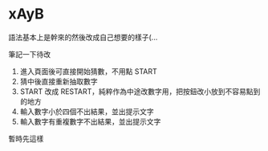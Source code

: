 # xAyB

語法基本上是幹來的然後改成自己想要的樣子(...

筆記一下待改

1. 進入頁面後可直接開始猜數，不用點 START
2. 猜中後直接重新抽取數字
3. START 改成 RESTART，純粹作為中途改數字用，把按鈕改小放到不容易點到的地方
4. 輸入數字小於四個不出結果，並出提示文字
5. 輸入數字有重複數字不出結果，並出提示文字

暫時先這樣
